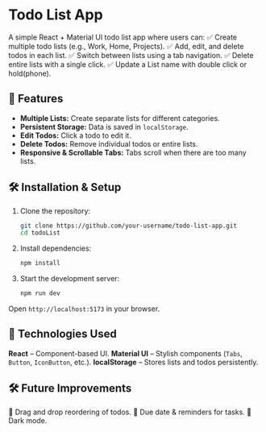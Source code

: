 # Todo List App

A simple React + Material UI todo list app where users can:
✅ Create multiple todo lists (e.g., Work, Home, Projects).
✅ Add, edit, and delete todos in each list.
✅ Switch between lists using a tab navigation.
✅ Delete entire lists with a single click.
✅ Update a List name with double click or hold(phone).

## 🚀 Features
- **Multiple Lists:** Create separate lists for different categories.
- **Persistent Storage:** Data is saved in `localStorage`.
- **Edit Todos:** Click a todo to edit it.
- **Delete Todos:** Remove individual todos or entire lists.
- **Responsive & Scrollable Tabs:** Tabs scroll when there are too many lists.

## 🛠️ Installation & Setup
1. Clone the repository:
    ```bash
    git clone https://github.com/your-username/todo-list-app.git
    cd todoList

2. Install dependencies:
    ```bash
    npm install

3. Start the development server:
    ```bash
    npm run dev

Open `http://localhost:5173` in your browser.

## 🔧 Technologies Used
**React** – Component-based UI.
**Material UI** – Stylish components (`Tabs`, `Button`, `IconButton`, etc.).
**localStorage** – Stores lists and todos persistently.


## 🛠️ Future Improvements
🔹 Drag and drop reordering of todos.
🔹 Due date & reminders for tasks.
🔹 Dark mode.